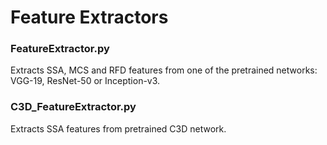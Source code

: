 # Feature Extractors

### FeatureExtractor.py
Extracts SSA, MCS and RFD features from one of the pretrained networks: VGG-19, ResNet-50 or Inception-v3.

### C3D_FeatureExtractor.py
Extracts SSA features from pretrained C3D network.
